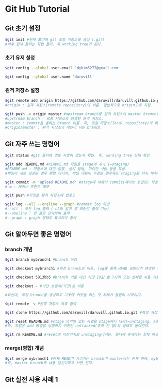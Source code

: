 # Git Hub Tutorial

## Git 초기 설정
```bash
$git init #현재 폴더에 git 로컬 저장소를 생성 (.git)
#이후 현재 폴더는 작업 폴더, 즉 working tree가 된다.
```

### 초기 유저 설정
```bash
$git config --global user.email 'dykim3277@gmail.com'

$git config --global user.name 'daruvill'
```

### 원격 저장소 설정
```bash
$git remote add origin https://github.com/daruvill/daruvill.github.io.git #로컬 저장소에 원격 저장소의 주소를 등록
#origin : 원격 저장소(remote repository)의 이름. 일반적으로 origin으로 지정.

$git push -u origin master #upstream branch를 원격 저장소의 master branch로 지정. *이후 push 이하의 옵션은 생략 가능
#upstream branch : 로컬 저장소와 연결된 원격 저장소.
#master : commit을 올리는 branch 이름. 즉, 로컬 저장소(local repository)의 메인이 되는 branch.
#origin/master : 원격 저장소의 메인이 되는 branch.
```

## Git 자주 쓰는 명령어
```bash
$git status #git 폴더에 변동 사항이 있는지 확인. 즉, working tree 상태 확인
```

```bash
$git add README.md #README.md 파일을 stage에 추가 (=staging)
#README.md : 저장소에 대한 설명, 설치 방법, 기여한 사람 등을 작성.
#파일이 새로 생성된 경우 뿐만 아니라, 파일 내용이 수정된 경우에도 staging을 다시 해주어야 한다.
```

```bash
$git commit -m 'upload README.md' #stage에 대해서 commit(세이브 포인트) 작성
#-m : 세이브 포인트 메모
```

```bash
$git push #커밋을 원격 저장소에 업로드
```

```bash
$git log --all --oneline --graph #commit log 확인
#--all : 모든 log 출력 (-n2와 같이 몇 라인만 출력 가능)
#--oneline : 한 줄로 요약하여 출력
#--graph : graph 형태로 표시하여 출력
```

## Git 알아두면 좋은 명령어

### branch 개념
```bash
$git branch mybranch1 #branch 생성

$git checkout mybranch1 #특정 branch로 이동. log를 통해 HEAD 포인터가 변경된 것을 알 수 있음.

$git checkout 5813bb5 #branch 이름 대신 커밋 ID값 앞 7자리 또는 전체를 사용 가능

$git checkout - #이전 브랜치(커밋)로 이동

#요컨대, 특정 branch를 생성하고 그곳에 커밋을 하는 것 자체가 협업의 시작이다.
```

```bash
$git remote -v #원격 저장소 목록 출력
```

```bash
$git clone https://github.com/daruvill/daruvill.github.io.git #특정 저장소의 코드와 버전 전체를 다운로드
```

```bash
$git reset README.md #stage 영역에 있는 파일을 stage에서 내림(=unstaging, add의 반대 기능)
#즉, 파일은 add 명령을 실행하기 이전인 untracked(추적 안 됨)의 상태로 돌아간다.
```

```bash
$git rm README.md #reset과 마찬가지로 unstaging이지만, 폴더에 존재하는 실제 파일도 함께 삭제하므로 유의.
```

### merge(병합) 개념

```bash
$git merge mybranch1 #현재 HEAD가 가리키는 branch가 master라는 전제 하에, mybranch1을 master에 병합
#즉, master branch의 내용 갱신이라고 보면 된다.
```

## Git 실전 사용 사례 1

